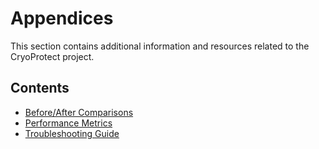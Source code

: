 # Appendices

This section contains additional information and resources related to the CryoProtect project.

## Contents

- [Before/After Comparisons](./appendix/before-after-comparisons.md)
- [Performance Metrics](./appendix/performance-metrics.md)
- [Troubleshooting Guide](./appendix/troubleshooting-guide.md)